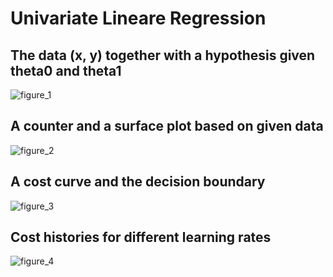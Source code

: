 # Univariate Lineare Regression

## The data (x, y) together with a hypothesis given theta0 and theta1

![figure_1]()

## A counter and a surface plot based on given data

![figure_2]()

## A cost curve and the decision boundary

![figure_3]()

## Cost histories for different learning rates

![figure_4]()
